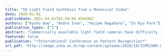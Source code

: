 ```yaml
---
title: "5D Light Field Synthesis from a Monocular Video"
date: 2020-01-01
publishDate: 2021-04-01T02:50:04.455696Z
authors: ["Kyuho Bae", "Andre Ivan", "Hajime Nagahara", "In Kyu Park"]
publication_types: ["1"]
abstract: "Commercially available light field cameras have difficulty in capturing 5D (4D + time) light field videos. They can only capture still light field images or are excessively expensive for normal users to capture the light field video. To tackle this problem, we propose a deep learning-based method for synthesizing a light field video from a monocular video. We propose a new synthetic light field video dataset that renders photorealistic scenes using Unreal Engine because no light field video dataset is available. The proposed deep learning framework synthesizes the light field video with a full set (9x9) of sub-aperture images from a normal monocular video. The proposed network consists of three sub-networks, namely, feature extraction, 5D light field video synthesis, and temporal consistency refinement. Experimental results show that our model can successfully synthesize the light field video for synthetic and real scenes and outperforms the previous frame-by-frame method quantitatively and qualitatively."
featured: false
publication: "*International Conference on Pattern Recognition*"
url_pdf: "http://image.inha.ac.kr/wp-content/uploads/2020/10/ICPR1980.L1u63.pdf"
---
```


